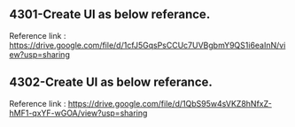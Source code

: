 ## 4301-Create UI as below referance.

Reference link : https://drive.google.com/file/d/1cfJ5GqsPsCCUc7UVBgbmY9QS1i6eaInN/view?usp=sharing

## 4302-Create UI as below referance.

Reference link : https://drive.google.com/file/d/1QbS95w4sVKZ8hNfxZ-hMF1-qxYF-wGOA/view?usp=sharing


